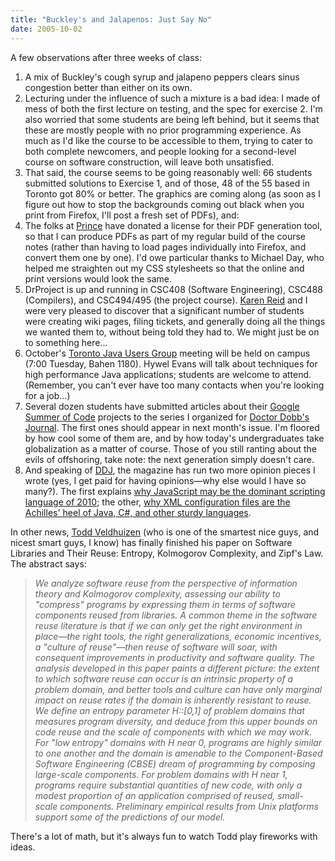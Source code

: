 ```yaml
---
title: "Buckley's and Jalapenos: Just Say No"
date: 2005-10-02
---
```

<p>A few observations after three weeks of class:</p>

<ol>

<li>A mix of Buckley's cough syrup and jalapeno peppers clears sinus congestion better than either on its own.</li>

<li>Lecturing under the influence of such a mixture is a bad idea: I made of mess of both the first lecture on testing, and the spec for exercise 2.  I'm also worried that some students are being left behind, but it seems that these are mostly people with no prior programming experience.  As much as I'd like the course to be accessible to them, trying to cater to both complete newcomers, and people looking for a second-level course on software construction, will leave both unsatisfied.</li>

<li>That said, the course seems to be going reasonably well: 66 students submitted solutions to Exercise 1, and of those, 48 of the 55 based in Toronto got 80% or better.  The graphics are coming along (as soon as I figure out how to stop the backgrounds coming out black when you print from Firefox, I'll post a fresh set of PDFs), and:</li>

<li>The folks at <a href="http://www.princexml.com">Prince</a> have donated a license for their PDF generation tool, so that I can produce PDFs as part of my regular build of the course notes (rather than having to load pages individually into Firefox, and convert them one by one).  I'd owe particular thanks to Michael Day, who helped me straighten out my CSS stylesheets so that the online and print versions would look the same.</li>

<li>DrProject is up and running in CSC408 (Software Engineering), CSC488 (Compilers), and CSC494/495 (the project course).  <a href="http://www.cs.utoronto.ca/~reid">Karen Reid</a> and I were very pleased to discover that a significant number of students were creating wiki pages, filing tickets, and generally doing all the things we wanted them to, without being told they had to.  We might just be on to something here…</li>

<li>October's <a href="http://www.jug.org">Toronto Java Users Group</a> meeting will be held on campus (7:00 Tuesday, Bahen 1180).  Hywel Evans will talk about techniques for high performance Java applications; students are welcome to attend.  (Remember, you can't ever have too many contacts when you're looking for a job…)</li>

<li>Several dozen students have submitted articles about their <a href="http://code.google.com/summerofcode.html">Google Summer of Code</a> projects to the series I organized for <a href="http://www.ddj.com">Doctor Dobb's Journal</a>.  The first ones should appear in next month's issue.  I'm floored by how cool some of them are, and by how today's undergraduates take globalization as a matter of course.  Those of you still ranting about the evils of offshoring, take note: the next generation simply doesn't care.</li>

<li>And speaking of <a href="http://www.ddj.com">DDJ</a>, the magazine has run two more opinion pieces I wrote (yes, I get paid for having opinions—why else would I have so many?).  The first explains <a href="http://www.ddj.com/documents/s=9776/ddj1126538834462/">why JavaScript may be the dominant scripting language of 2010</a>; the other, <a href="http://www.ddj.com/documents/s=9776/ddj1124918714742/">why XML configuration files are the Achilles' heel of Java, C#, and other sturdy languages</a>.</li>

</ol>

<p>In other news, <a href="http://osl.iu.edu/~tveldhui/">Todd Veldhuizen</a> (who is one of the smartest nice guys, and nicest smart guys, I know) has finally finished his paper on Software Libraries and Their Reuse: Entropy, Kolmogorov Complexity, and Zipf's Law.  The abstract says:</p>

<blockquote><p><em>
We analyze software reuse from the perspective of information theory
and Kolmogorov complexity, assessing our ability to "compress"
programs by expressing them in terms of software components reused
from libraries. A common theme in the software reuse literature is
that if we can only get the right environment in place—the right
tools, the right generalizations, economic incentives, a "culture of
reuse"—then reuse of software will soar, with consequent
improvements in productivity and software quality. The analysis
developed in this paper paints a different picture: the extent to
which software reuse can occur is an intrinsic property of a problem
domain, and better tools and culture can have only marginal impact on
reuse rates if the domain is inherently resistant to reuse. We define
an entropy parameter H::[0,1] of problem domains that measures program
diversity, and deduce from this upper bounds on code reuse and the
scale of components with which we may work. For "low entropy" domains
with H near 0, programs are highly similar to one another and the
domain is amenable to the Component-Based Software Engineering (CBSE)
dream of programming by composing large-scale components. For problem
domains with H near 1, programs require substantial quantities of new
code, with only a modest proportion of an application comprised of
reused, small-scale components. Preliminary empirical results from
Unix platforms support some of the predictions of our model.
</em></p></blockquote>

<p>There's a lot of math, but it's always fun to watch Todd play fireworks with ideas.</p>
